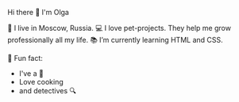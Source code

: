 Hi there 👋 I'm Olga

🏡 I live in Moscow, Russia.
💻 I love pet-projects. They help me grow professionally all my life.
📚 I’m currently learning HTML and CSS.

🌸 Fun fact: 
  - I've a 🐶
  - Love cooking
  - and detectives 🔍

